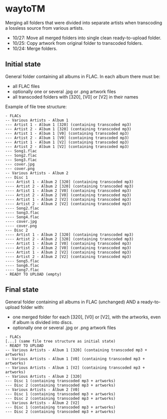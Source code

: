 # waytoTM
Merging all folders that were divided into separate artists when transcoding a lossless source from various artists.

- 10/27: Move all merged folders into single clean ready-to-upload folder.
- 10/25: Copy artwork from original folder to transcoded folders.
- 10/24: Merge folders.

## Initial state
General folder containing all albums in FLAC.
In each album there must be:
- all FLAC files
- optionally one or several .jpg or .png artwork files
- all transcoded folders with [320], [V0] or [V2] in their names

Example of file tree structure:
```
- FLACs
-- Various Artists - Album 1
--- Artist 1 - Album 1 [320] (containing transcoded mp3)
--- Artist 2 - Album 1 [320] (containing transcoded mp3)
--- Artist 1 - Album 1 [V0] (containing transcoded mp3)
--- Artist 2 - Album 1 [V0] (containing transcoded mp3)
--- Artist 1 - Album 1 [V2] (containing transcoded mp3)
--- Artist 2 - Album 1 [V2] (containing transcoded mp3)
--- Song1.flac
--- Song2.flac
--- Song3.flac
--- cover.jpg
--- cover.png
-- Various Artists - Album 2
--- Disc 1
---- Artist 1 - Album 2 [320] (containing transcoded mp3)
---- Artist 2 - Album 2 [320] (containing transcoded mp3)
---- Artist 1 - Album 2 [V0] (containing transcoded mp3)
---- Artist 2 - Album 2 [V0] (containing transcoded mp3)
---- Artist 1 - Album 2 [V2] (containing transcoded mp3)
---- Artist 2 - Album 2 [V2] (containing transcoded mp3)
---- Song2.flac
---- Song3.flac
---- Song4.flac
---- cover.jpg
---- cover.png
--- Disc 2
---- Artist 1 - Album 2 [320] (containing transcoded mp3)
---- Artist 2 - Album 2 [320] (containing transcoded mp3)
---- Artist 1 - Album 2 [V0] (containing transcoded mp3)
---- Artist 2 - Album 2 [V0] (containing transcoded mp3)
---- Artist 1 - Album 2 [V2] (containing transcoded mp3)
---- Artist 2 - Album 2 [V2] (containing transcoded mp3)
---- Song5.flac
---- Song6.flac
---- Song7.flac
- READY TO UPLOAD (empty)
```


## Final state
General folder containing all albums in FLAC (unchanged) AND a ready-to-upload folder with:
- one merged folder for each [320], [V0] or [V2], with the artworks, even if album is divided into discs.
- optionally one or several .jpg or .png artwork files
```
- FLACs
[...] (same file tree structure as initial state)
- READY TO UPLOAD
-- Various Artists - Album 1 [320] (containing transcoded mp3 + artworks)
-- Various Artists - Album 1 [V0] (containing transcoded mp3 + artworks)
-- Various Artists - Album 1 [V2] (containing transcoded mp3 + artworks)
-- Various Artists - Album 2 [320]
--- Disc 1 (containing transcoded mp3 + artworks)
--- Disc 2 (containing transcoded mp3 + artworks)
-- Various Artists - Album 2 [V0]
--- Disc 1 (containing transcoded mp3 + artworks)
--- Disc 2 (containing transcoded mp3 + artworks)
-- Various Artists - Album 2 [V2]
--- Disc 1 (containing transcoded mp3 + artworks)
--- Disc 2 (containing transcoded mp3 + artworks)
```
